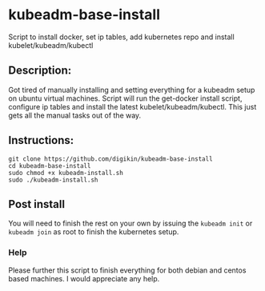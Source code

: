 # kubeadm-base-install
Script to install docker, set ip tables, add kubernetes repo and install kubelet/kubeadm/kubectl

## Description:
Got tired of manually installing and setting everything for a kubeadm setup on ubuntu virtual machines.  Script will run the get-docker install script, configure ip tables and install the latest kubelet/kubeadm/kubectl.  This just gets all the manual tasks out of the way.

## Instructions:
```
git clone https://github.com/digikin/kubeadm-base-install
cd kubeadm-base-install
sudo chmod +x kubeadm-install.sh
sudo ./kubeadm-install.sh
```

## Post install
You will need to finish the rest on your own by issuing the `kubeadm init` or `kubeadm join` as root to finish the kubernetes setup.  

### Help
Please further this script to finish everything for both debian and centos based machines.  I would appreciate any help.  
